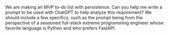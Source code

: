 We are making an MVP to-do list with persistence. Can you help me write a prompt to be used with ChatGPT to help analyze this requirement? We should include a few specifics, such as the prompt being from the perspective of a seasoned full-stack extreme programming engineer whose favorite language is Python and who prefers FastAPI.
